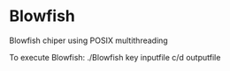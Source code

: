 # Blowfish

Blowfish chiper using POSIX multithreading

To execute Blowfish: ./Blowfish key inputfile c/d outputfile
